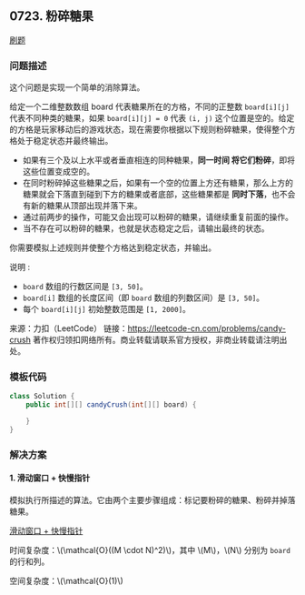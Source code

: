 <script src="https://cdn.bootcss.com/mathjax/2.7.7/MathJax.js?config=TeX-AMS-MML_HTMLorMML"></script>

## 0723. 粉碎糖果

[刷题](qu0723/solu/Solution.java)

### 问题描述

这个问题是实现一个简单的消除算法。

给定一个二维整数数组 board 代表糖果所在的方格，不同的正整数 `board[i][j]` 代表不同种类的糖果，如果 `board[i][j] = 0` 代表 `(i, j)` 这个位置是空的。给定的方格是玩家移动后的游戏状态，现在需要你根据以下规则粉碎糖果，使得整个方格处于稳定状态并最终输出。

* 如果有三个及以上水平或者垂直相连的同种糖果，**同一时间 将它们粉碎**，即将这些位置变成空的。
* 在同时粉碎掉这些糖果之后，如果有一个空的位置上方还有糖果，那么上方的糖果就会下落直到碰到下方的糖果或者底部，这些糖果都是 **同时下落**，也不会有新的糖果从顶部出现并落下来。
* 通过前两步的操作，可能又会出现可以粉碎的糖果，请继续重复前面的操作。
* 当不存在可以粉碎的糖果，也就是状态稳定之后，请输出最终的状态。

你需要模拟上述规则并使整个方格达到稳定状态，并输出。

说明 :

* `board` 数组的行数区间是 `[3, 50]`。
* `board[i]` 数组的长度区间（即 `board` 数组的列数区间）是 `[3, 50]`。
* 每个 `board[i][j]` 初始整数范围是 `[1, 2000]`。

来源：力扣（LeetCode）
链接：https://leetcode-cn.com/problems/candy-crush
著作权归领扣网络所有。商业转载请联系官方授权，非商业转载请注明出处。

### 模板代码

``` java
class Solution {
    public int[][] candyCrush(int[][] board) {

    }
}
```

### 解决方案

#### 1. 滑动窗口 + 快慢指针

模拟执行所描述的算法。它由两个主要步骤组成：标记要粉碎的糖果、粉碎并掉落糖果。

[滑动窗口 + 快慢指针](qu0723/solu1/Solution.java)

时间复杂度：\\(\mathcal{O}((M \cdot N)^2)\\)，其中 \\(M\\)，\\(N\\) 分别为 `board` 的行和列。

空间复杂度：\\(\mathcal{O}(1)\\)
